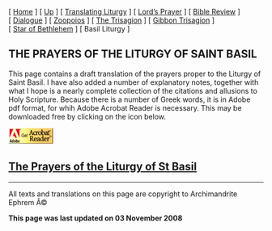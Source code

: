 \[ [Home](index.md) \] \[ [Up](obiter_scripta.md) \] \[ [Translating Liturgy](translating_liturgy.md) \] \[ [Lord’s Prayer](lord%27s_prayer.md) \] \[ [Bible Review](bible_review.md) \] \[ [Dialogue](dialogue.md) \] \[ [Zoopoios](zoopoios.md) \] \[ [The Trisagion](the_trisagion.md) \] \[ [Gibbon Trisagion](gibbon_trisagion.md) \] \[ [Star of Bethlehem](Star%20of%20Bethlehem.md) \] \[ Basil Liturgy \]

THE PRAYERS OF THE LITURGY OF SAINT BASIL
-----------------------------------------

This page contains a draft translation of the prayers proper to the Liturgy of Saint Basil. I have also added a number of explanatory notes, together with what I hope is a nearly complete collection of the citations and allusions to Holy Scripture. Because there is a number of Greek words, it is in Adobe pdf format, for whih Adobe Acrobat Reader is necessary. This may be downloaded free by clicking on the icon below.

<span style="mso-bidi-font-size: 10.0pt; font-family: Book Antiqua; Translating
Liturgy&lt;/a&gt;&lt;/span&gt;&lt;/font&gt;&lt;/p&gt;
&lt;p&gt;&lt;font size="> [<img src="getacro.gif" width="88" height="31" />](http://www.adobe.com)</span>

[The Prayers of the Liturgy of St Basil](Basil%20noted%5B3%5D.pdf)
------------------------------------------------------------------

------------------------------------------------------------------------

All texts and translations on this page are copyright to
Archimandrite Ephrem Â©

**This page was last updated on 03 November 2008**
